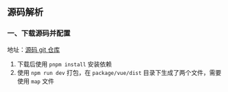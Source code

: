 ## 源码解析



### 一、下载源码并配置

地址：[源码 git 仓库](git@github.com:vuejs/core.git)

1. 下载后使用 `pnpm install` 安装依赖
2. 使用 `npm run dev` 打包，在 `package/vue/dist` 目录下生成了两个文件，需要使用 `map` 文件


